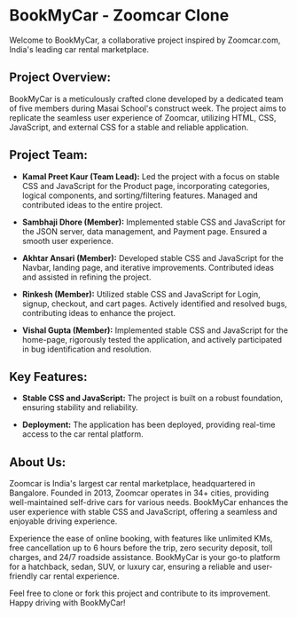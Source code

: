 # BookMyCar - Zoomcar Clone

Welcome to BookMyCar, a collaborative project inspired by Zoomcar.com, India's leading car rental marketplace.

## Project Overview:

BookMyCar is a meticulously crafted clone developed by a dedicated team of five members during Masai School's construct week. The project aims to replicate the seamless user experience of Zoomcar, utilizing HTML, CSS, JavaScript, and external CSS for a stable and reliable application.

## Project Team:

- **Kamal Preet Kaur (Team Lead):** Led the project with a focus on stable CSS and JavaScript for the Product page, incorporating categories, logical components, and sorting/filtering features. Managed and contributed ideas to the entire project.

- **Sambhaji Dhore (Member):** Implemented stable CSS and JavaScript for the JSON server, data management, and Payment page. Ensured a smooth user experience.

- **Akhtar Ansari (Member):** Developed stable CSS and JavaScript for the Navbar, landing page, and iterative improvements. Contributed ideas and assisted in refining the project.

- **Rinkesh (Member):** Utilized stable CSS and JavaScript for Login, signup, checkout, and cart pages. Actively identified and resolved bugs, contributing ideas to enhance the project.

- **Vishal Gupta (Member):** Implemented stable CSS and JavaScript for the home-page, rigorously tested the application, and actively participated in bug identification and resolution.

## Key Features:

- **Stable CSS and JavaScript:** The project is built on a robust foundation, ensuring stability and reliability.
  
- **Deployment:** The application has been deployed, providing real-time access to the car rental platform.

## About Us:

Zoomcar is India's largest car rental marketplace, headquartered in Bangalore. Founded in 2013, Zoomcar operates in 34+ cities, providing well-maintained self-drive cars for various needs. BookMyCar enhances the user experience with stable CSS and JavaScript, offering a seamless and enjoyable driving experience.

Experience the ease of online booking, with features like unlimited KMs, free cancellation up to 6 hours before the trip, zero security deposit, toll charges, and 24/7 roadside assistance. BookMyCar is your go-to platform for a hatchback, sedan, SUV, or luxury car, ensuring a reliable and user-friendly car rental experience.

Feel free to clone or fork this project and contribute to its improvement. Happy driving with BookMyCar!

